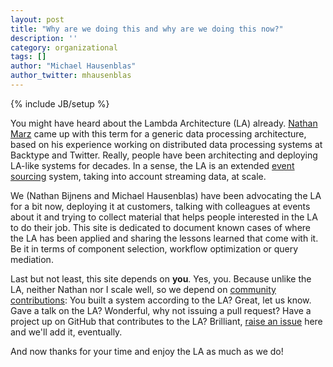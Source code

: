 ```yaml
---
layout: post
title: "Why are we doing this and why are we doing this now?"
description: ''
category: organizational
tags: []
author: "Michael Hausenblas"
author_twitter: mhausenblas
---
```

{% include JB/setup %}

You might have heard about the Lambda Architecture (LA) already.
[Nathan Marz](https://twitter.com/nathanmarz) came up with this term for a
generic data processing architecture, based on his experience working on
distributed data processing systems at Backtype and Twitter.
Really, people have been architecting and deploying LA-like systems for decades.
In a sense, the LA is an extended [event sourcing](http://martinfowler.com/eaaDev/EventSourcing.html)
system, taking into account streaming data, at scale.

We (Nathan Bijnens and Michael Hausenblas) have been advocating the LA for a bit
now, deploying it at customers, talking with colleagues at events about it and
trying to collect material that helps people interested in the LA to do their
job. This site is dedicated to document known cases of where the LA has been applied
and sharing the lessons learned that come with it. Be it in terms of component
selection, workflow optimization or query mediation. 

Last but not least, this site depends on **you**. Yes, you. Because unlike the
LA, neither Nathan nor I scale well, so we depend on [community contributions](../../contribute/):
You built a system according to the LA? Great, let us know. Gave a talk on the LA?
Wonderful, why not issuing a pull request? Have a project up on GitHub that contributes
to the LA? Brilliant, [raise an issue](https://github.com/mhausenblas/lambda-architecture.net/issues)
here and we'll add it, eventually.

And now thanks for your time and enjoy the LA as much as we do!